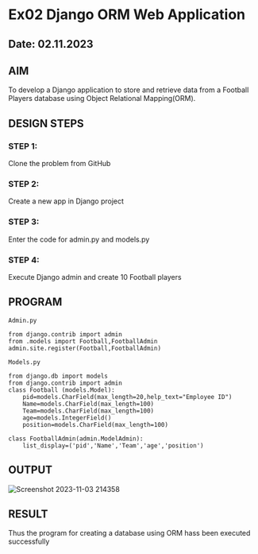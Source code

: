 # Ex02 Django ORM Web Application
## Date: 02.11.2023

## AIM
To develop a Django application to store and retrieve data from a Football Players database using Object Relational Mapping(ORM).

## DESIGN STEPS

### STEP 1:
Clone the problem from GitHub

### STEP 2:
Create a new app in Django project

### STEP 3:
Enter the code for admin.py and models.py

### STEP 4:
Execute Django admin and create 10 Football players

## PROGRAM

```
Admin.py

from django.contrib import admin
from .models import Football,FootballAdmin
admin.site.register(Football,FootballAdmin)

Models.py

from django.db import models
from django.contrib import admin
class Football (models.Model):
    pid=models.CharField(max_length=20,help_text="Employee ID")
    Name=models.CharField(max_length=100)
    Team=models.CharField(max_length=100)
    age=models.IntegerField()
    position=models.CharField(max_length=100)

class FootballAdmin(admin.ModelAdmin):
    list_display=('pid','Name','Team','age','position')

```

## OUTPUT
![Screenshot 2023-11-03 214358](https://github.com/vasanvasab/ORM/assets/143481226/041409be-3a68-4848-bc68-3c96fd21be0c)




## RESULT
Thus the program for creating a database using ORM hass been executed successfully
